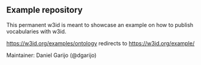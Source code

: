 ## Example repository

This permanent w3id is meant to showcase an example on how to publish vocabularies with w3id.

https://w3id.org/examples/ontology redirects to https://w3id.org/example/


Maintainer: Daniel Garijo (@dgarijo) 
